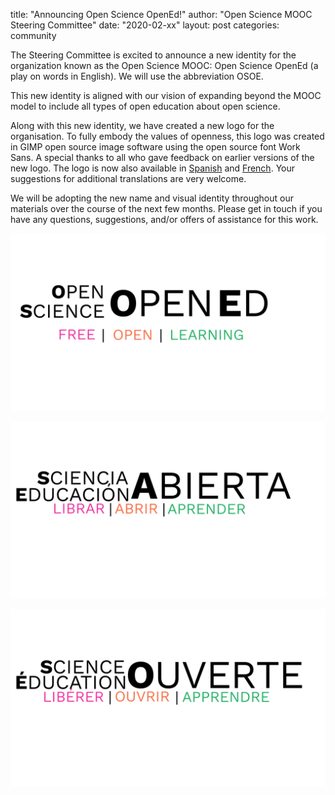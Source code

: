 
title: "Announcing Open Science OpenEd!"
author: "Open Science MOOC Steering Committee"
date: "2020-02-xx"
layout: post
categories: community


The Steering Committee is excited to announce a new identity for the organization known as the Open Science MOOC: Open Science OpenEd (a play on words in English). We will use the abbreviation OSOE.

This new identity is aligned with our vision of expanding beyond the MOOC model to include all types of open education about open science. 

Along with this new identity, we have created a new logo for the organisation. To fully embody the values of openness, this logo was created in GIMP open source image software using the open source font Work Sans. A special thanks to all who gave feedback on earlier versions of the new logo. The logo is now also available in [Spanish](assets/img/osm/osoe-logo-work-sans-spanish.png) and [French](assets/img/osm/osoe-logo-work-sans-french.png). Your suggestions for additional translations are very welcome.

We will be adopting the new name and visual identity throughout our materials over the course of the next few months. Please get in touch if you have any questions, suggestions, and/or offers of assistance for this work.

![Open Science OpenEd - English](assets/img/osm/osoe-logo-work-sans-english.png)

![Open Science OpenEd - Spanish](assets/img/osm/osoe-logo-work-sans-spanish.png)

![Open Science OpenEd - French](assets/img/osm/osoe-logo-work-sans-french.png)

